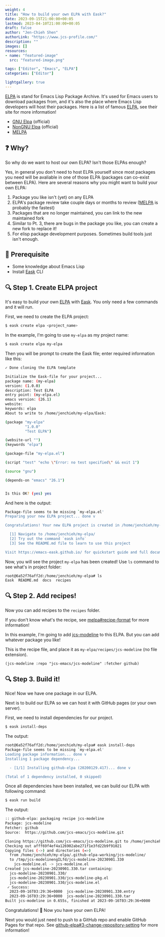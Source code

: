 ```yaml
---
weight: 4
title: "How to build your own ELPA with Eask?"
date: 2023-09-15T21:00:00+00:05
lastmod: 2023-04-10T21:00:00+00:05
draft: false
author: "Jen-Chieh Shen"
authorLink: "https://www.jcs-profile.com/"
description: ""
images: []
resources:
- name: "featured-image"
  src: "featured-image.png"

tags: ["Editor", "Emacs", "ELPA"]
categories: ["Editor"]

lightgallery: true
---
```


[ELPA][] is stand for Emacs Lisp Package Archive. It's used for Emacs users
to download packages from, and it's also the place where Emacs Lisp developers
will host their packages. Here is a list of famous [ELPA][], see their site
for more information!

- [GNU Elpa][] (official)
- [NonGNU Elpa][] (official)
- [MELPA][]

## ❓ Why?

So why do we want to host our own ELPA? Isn't those ELPAs enough?

Yes, in general you don't need to host ELPA yourself since most packages
you need will be avaliable in one of those ELPA (packages can co-exist
between ELPA). Here are several reasons why you might want to build
your own ELPA:

1. Package you like isn't (yet) on any ELPA
2. ELPA's package review take couple days or months to review ([MELPA][] is probably the fastest)
3. Packages that are no longer maintained, you can link to the new maintained fork
4. Similar to Pt. 3, there are bugs in the package you like, you can create a new fork to replace it!
5. For elisp package development purposes. Sometimes build tools just isn't enough.

<!-- more -->

## 📝 Prerequisite

- Some knowledge about Emacs Lisp
- Install [Eask][] CLI

## 🔍 Step 1. Create ELPA project

It's easy to build your own [ELPA][] with [Eask][]. You only need a few commands
and it will run.

First, we need to create the ELPA project:

```sh
$ eask create elpa <project_name>
```

In the example, I'm going to use `my-elpa` as my project name:

```sh
$ eask create elpa my-elpa
```

Then you will be prompt to create the Eask file; enter required
information like this:

```sh
✓ Done cloning the ELPA template

Initialize the Eask-file for your project...
package name: (my-elpa)
version: (1.0.0)
description: Test ELPA
entry point: (my-elpa.el)
emacs version: (26.1)
website:
keywords: elpa
About to write to /home/jenchieh/my-elpa/Eask:

(package "my-elpa"
         "1.0.0"
         "Test ELPA")

(website-url "")
(keywords "elpa")

(package-file "my-elpa.el")

(script "test" "echo \"Error: no test specified\" && exit 1")

(source "gnu")

(depends-on "emacs" "26.1")


Is this OK? (yes) yes
```

And here is the output:

```sh
Package-file seems to be missing `my-elpa.el'
Preparing your new ELPA project... done v

Congratulations! Your new ELPA project is created in /home/jenchieh/my-elpa/

  [1] Navigate to /home/jenchieh/my-elpa/
  [2] Try out the command `eask info`
  [3] See the README.md file to learn to use this project

Visit https://emacs-eask.github.io/ for quickstart guide and full documentation.
```

Now, you will see the project `my-elpa` has been created! Use `ls` command to see
what's in project folder:

```
root@6a52f76aff2d:/home/jenchieh/my-elpa# ls
Eask  README.md  docs  recipes
```

## 🔍 Step 2. Add recipes!

Now you can add recipes to the `recipes` folder.

If you don't know what's the recipe, see [melpa#recipe-format](https://github.com/melpa/melpa#recipe-format)
for more information!

In this example, I'm going to add [jcs-modeline][] to this ELPA. But you can add
whatever package you like!

This is the recipe file, and place it as `my-elpa/recipes/jcs-modeline` (no file extension).

```elisp
(jcs-modeline :repo "jcs-emacs/jcs-modeline" :fetcher github)
```

## 🔍 Step 3. Build it!

Nice! Now we have one package in our ELPA.

Next is to build our ELPA so we can host it with GitHub pages (or your own server).

First, we need to install dependencies for our project.

```sh
$ eask install-deps
```

The output:

```sh
root@6a52f76aff2d:/home/jenchieh/my-elpa# eask install-deps
Package-file seems to be missing `my-elpa.el'
Loading package information... done v
Installing 1 package dependency...

  - [1/1] Installing github-elpa (20200129.417)... done v

(Total of 1 dependency installed, 0 skipped)
```

Once all dependencies have been installed, we can build our ELPA with following
command:

```sh
$ eask run build
```

The output:

```sh
:: github-elpa: packaging recipe jcs-modeline
Package: jcs-modeline
Fetcher: github
Source:  https://github.com/jcs-emacs/jcs-modeline.git

Cloning https://github.com/jcs-emacs/jcs-modeline.git to /home/jenchieh/my-elpa/.github-elpa-working/jcs-modeline/
Checking out afff69f4ef4a126902abe271f1e3fd22b9f91021
Copying files (->) and directories (=>)
  from /home/jenchieh/my-elpa/.github-elpa-working/jcs-modeline/
  to /tmp/jcs-modelinengILfd/jcs-modeline-20230901.330
    jcs-modeline.el -> jcs-modeline.el
Created jcs-modeline-20230901.330.tar containing:
  jcs-modeline-20230901.330/
  jcs-modeline-20230901.330/jcs-modeline-pkg.el
  jcs-modeline-20230901.330/jcs-modeline.el
 ✓ Success:
  2023-09-16T03:29:36+0000  jcs-modeline-20230901.330.entry
  2023-09-16T03:29:36+0000  jcs-modeline-20230901.330.tar
Built jcs-modeline in 0.655s, finished at 2023-09-16T03:29:36+0000
```

Congratulations! 🎉 Now you have your own ELPA!

Next you would just need to push to a GitHub repo and enable GitHub Pages
for that repo. See [github-elpa#3-change-repository-setting](https://github.com/10sr/github-elpa#3-change-repository-setting)
for more information!


[ELPA]: https://www.emacswiki.org/emacs/ELPA

[GNU Elpa]: https://elpa.gnu.org/
[NonGNU Elpa]: https://elpa.nongnu.org/
[MELPA]: https://melpa.org/#/

[Eask]: https://emacs-eask.github.io/

[jcs-modeline]: https://github.com/jcs-emacs/jcs-modeline
